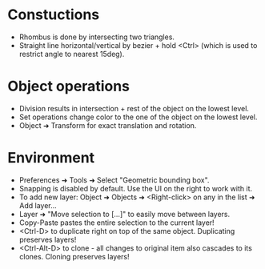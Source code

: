 # Constuctions

- Rhombus is done by intersecting two triangles.
- Straight line horizontal/vertical by bezier + hold \<Ctrl\> (which is used to restrict angle to nearest 15deg).

# Object operations

- Division results in intersection + rest of the object on the lowest level.
- Set operations change color to the one of the object on the lowest level.
- Object &#10140; Transform for exact translation and rotation.

# Environment
- Preferences &#10140; Tools &#10140; Select "Geometric bounding box".
- Snapping is disabled by default. Use the UI on the right to work with it.
- To add new layer: Object &#10140; Objects &#10140; \<Right-click\> on any in the list &#10140; Add layer...
- Layer &#10140; "Move selection to [...]" to easily move between layers.
- Copy-Paste pastes the entire selection to the current layer!
- \<Ctrl-D\> to duplicate right on top of the same object. Duplicating preserves layers!
- \<Ctrl-Alt-D\> to clone - all changes to original item also cascades to its clones. Cloning preserves layers!